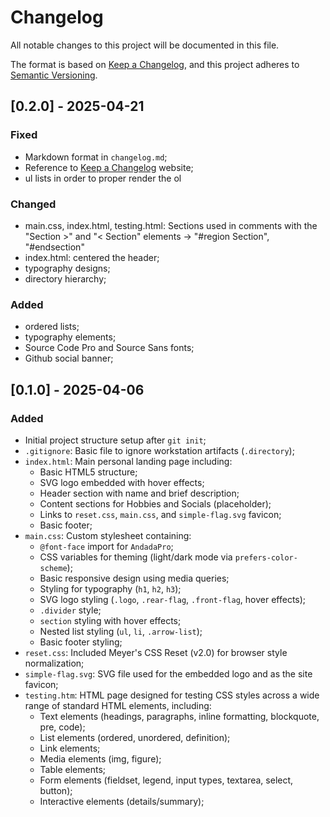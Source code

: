 # Changelog

All notable changes to this project will be documented in this file.

The format is based on [Keep a Changelog](https://keepachangelog.com/en/1.1.0/),
and this project adheres to [Semantic Versioning](https://semver.org/spec/v2.0.0.html).

## [0.2.0] - 2025-04-21

### Fixed

- Markdown format in `changelog.md`;
- Reference to [Keep a Changelog](https://keepachangelog.com/en/1.1.0/) website;
- ul lists in order to proper render the ol

### Changed

- main.css, index.html, testing.html: Sections used in comments with the "Section >" and "< Section" elements -> "#region Section", "#endsection"
- index.html: centered the header;
- typography designs;
- directory hierarchy;

### Added

- ordered lists;
- typography elements;
- Source Code Pro and Source Sans fonts;
- Github social banner;

## [0.1.0] - 2025-04-06

### Added

- Initial project structure setup after `git init`;
- `.gitignore`: Basic file to ignore workstation artifacts (`.directory`);
- `index.html`: Main personal landing page including:
  - Basic HTML5 structure;
  - SVG logo embedded with hover effects;
  - Header section with name and brief description;
  - Content sections for Hobbies and Socials (placeholder);
  - Links to `reset.css`, `main.css`, and `simple-flag.svg` favicon;
  - Basic footer;
- `main.css`: Custom stylesheet containing:
  - `@font-face` import for `AndadaPro`;
  - CSS variables for theming (light/dark mode via `prefers-color-scheme`);
  - Basic responsive design using media queries;
  - Styling for typography (`h1`, `h2`, `h3`);
  - SVG logo styling (`.logo`, `.rear-flag`, `.front-flag`, hover effects);
  - `.divider` style;
  - `section` styling with hover effects;
  - Nested list styling (`ul`, `li`, `.arrow-list`);
  - Basic footer styling;
- `reset.css`: Included Meyer's CSS Reset (v2.0) for browser style normalization;
- `simple-flag.svg`: SVG file used for the embedded logo and as the site favicon;
- `testing.htm`: HTML page designed for testing CSS styles across a wide range of standard HTML elements, including:
  - Text elements (headings, paragraphs, inline formatting, blockquote, pre, code);
  - List elements (ordered, unordered, definition);
  - Link elements;
  - Media elements (img, figure);
  - Table elements;
  - Form elements (fieldset, legend, input types, textarea, select, button);
  - Interactive elements (details/summary);
